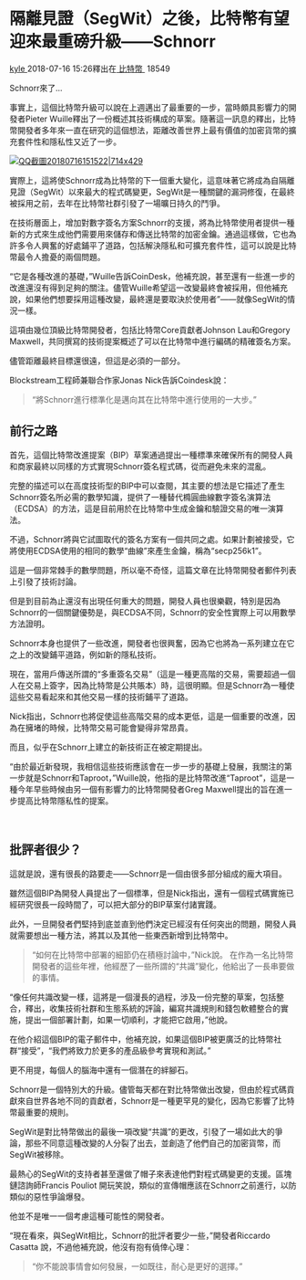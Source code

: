 # 隔離見證（SegWit）之後，比特幣有望迎來最重磅升級——Schnorr

[kyle ](https://www.8btc.com/author/14244)2018-07-16 15:26釋出在[ 比特幣 ](javascript:;) 18549

Schnorr來了...

事實上，這個比特幣升級可以說在上週邁出了最重要的一步，當時頗具影響力的開發者Pieter Wuille釋出了一份概述其技術構成的草案。隨著這一訊息的釋出，比特幣開發者多年來一直在研究的這個想法，距離改善世界上最有價值的加密貨幣的擴充套件性和隱私性又近了一步。

[![QQ截圖20180716151522|714x429](https://cdn.8btc.com/wp-content/uploads/2018/07/201807160716283320.jpg)](https://cdn.8btc.com/wp-content/uploads/2018/07/201807160716283320.jpg)

實際上，這將使Schnorr成為比特幣的下一個重大變化，這意味著它將成為自隔離見證（SegWit）以來最大的程式碼變更，SegWit是一種關鍵的漏洞修復，在最終被採用之前，去年在比特幣社群引發了一場曠日持久的鬥爭。

在技術層面上，增加對數字簽名方案Schnorr的支援，將為比特幣使用者提供一種新的方式來生成他們需要用來儲存和傳送比特幣的加密金鑰。通過這樣做，它也為許多令人興奮的好處鋪平了道路，包括解決隱私和可擴充套件性，這可以說是比特幣最令人擔憂的兩個問題。

“它是各種改進的基礎，”Wuille告訴CoinDesk，他補充說，甚至還有一些進一步的改進還沒有得到足夠的關注。儘管Wuille希望這一改變最終會被採用，但他補充說，如果他們想要採用這種改變，最終還是要取決於使用者”——就像SegWit的情況一樣。

這項由幾位頂級比特幣開發者，包括比特幣Core貢獻者Johnson Lau和Gregory Maxwell，共同撰寫的技術提案概述了可以在比特幣中進行編碼的精確簽名方案。

儘管距離最終目標還很遠，但這是必須的一部分。

Blockstream工程師兼聯合作家Jonas Nick告訴Coindesk說：

> “將Schnorr進行標準化是邁向其在比特幣中進行使用的一大步。”

## 前行之路

首先，這個比特幣改進提案（BIP）草案通過提出一種標準來確保所有的開發人員和商家最終以同樣的方式實現Schnorr簽名程式碼，從而避免未來的混亂。

完整的描述可以在高度技術型的BIP中可以查閱，其主要的想法是它描述了產生Schnorr簽名所必需的數學知識，提供了一種替代橢圓曲線數字簽名演算法（ECDSA）的方法，這是目前用於在比特幣中生成金鑰和驗證交易的唯一演算法。

不過，Schnorr將與它試圖取代的簽名方案有一個共同之處。如果計劃被接受，它將使用ECDSA使用的相同的數學“曲線”來產生金鑰，稱為“secp256k1”。

這是一個非常棘手的數學問題，所以毫不奇怪，這篇文章在比特幣開發者郵件列表上引發了技術討論。

但是到目前為止還沒有出現任何重大的問題，開發人員也很樂觀，特別是因為Schnorr的一個關鍵優勢是，與ECDSA不同，Schnorr的安全性實際上可以用數學方法證明。

Schnorr本身也提供了一些改進，開發者也很興奮，因為它也將為一系列建立在它之上的改變鋪平道路，例如新的隱私技術。

現在，當用戶傳送所謂的“多重簽名交易”（這是一種更高階的交易，需要超過一個人在交易上簽字，因為比特幣是公共賬本）時，這很明顯。但是Schnorr為一種使這些交易看起來和其他交易一樣的技術鋪平了道路。

Nick指出，Schnorr也將促使這些高階交易的成本更低，這是一個重要的改進，因為在擁堵的時候，比特幣交易可能會變得非常昂貴。

而且，似乎在Schnorr上建立的新技術正在被定期提出。

“由於最近新發現，我相信這些技術應該會在一步一步的基礎上發展，我關注的第一步就是Schnorr和Taproot，”Wuille說，他指的是比特幣改進“Taproot”，這是一種今年早些時候由另一個有影響力的比特幣開發者Greg Maxwell提出的旨在進一步提高比特幣隱私性的提案。

 

## 批評者很少？

這就是說，還有很長的路要走——Schnorr是一個由很多部分組成的龐大項目。

雖然這個BIP為開發人員提出了一個標準，但是Nick指出，還有一個程式碼實施已經研究很長一段時間了，可以把大部分的BIP草案付諸實踐。

此外，一旦開發者們堅持到底並直到他們決定已經沒有任何突出的問題，開發人員就需要想出一種方法，將其以及其他一些東西新增到比特幣中。

> “如何在比特幣中部署的細節仍在積極討論中，”Nick說。
在作為一名比特幣開發者的這些年裡，他經歷了一些所謂的“共識”變化，他給出了一長串要做的事情。

“像任何共識改變一樣，這將是一個漫長的過程，涉及一份完整的草案，包括整合，釋出，收集技術社群和生態系統的評論，編寫共識規則和錢包軟體整合的實施，提出一個部署計劃，如果一切順利，才能把它啟用，”他說。

在他介紹這個BIP的電子郵件中，他補充說，如果這個BIP被更廣泛的比特幣社群“接受”，“我們將致力於更多的產品級參考實現和測試。”

更不用提，每個人的腦海中還有一個潛在的絆腳石。

Schnorr是一個特別大的升級。儘管每天都在對比特幣做出改變，但由於程式碼貢獻來自世界各地不同的貢獻者，Schnorr是一種更罕見的變化，因為它影響了比特幣最重要的規則。

SegWit是對比特幣做出的最後一項改變“共識”的更改，引發了一場如此大的爭論，那些不同意這種改變的人分裂了出去，並創造了他們自己的加密貨幣，而SegWit被移除。

最熱心的SegWit的支持者甚至還做了帽子來表達他們對程式碼變更的支援。區塊鏈諮詢師Francis Pouliot 開玩笑說，類似的宣傳帽應該在Schnorr之前進行，以防類似的惡性爭論爆發。

他並不是唯一一個考慮這種可能性的開發者。

“現在看來，與SegWit相比，Schnorr的批評者要少一些，”開發者Riccardo Casatta 說，不過他補充說，他沒有抱有僥倖心理：

> “你不能說事情會如何發展，一如既往，耐心是更好的選擇。”